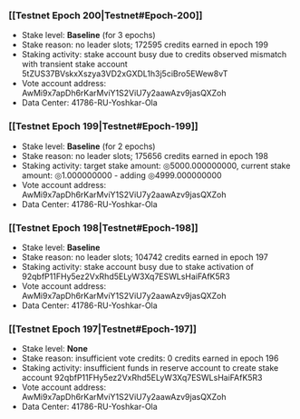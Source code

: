 ### [[Testnet Epoch 200|Testnet#Epoch-200]]
* Stake level: **Baseline** (for 3 epochs)
* Stake reason: no leader slots; 172595 credits earned in epoch 199
* Staking activity: stake account busy due to credits observed mismatch with transient stake account 5tZUS37BVskxXszya3VD2xGXDL1h3j5ciBro5EWew8vT
* Vote account address: AwMi9x7apDh6rKarMviY1S2ViU7y2aawAzv9jasQXZoh
* Data Center: 41786-RU-Yoshkar-Ola
### [[Testnet Epoch 199|Testnet#Epoch-199]]
* Stake level: **Baseline** (for 2 epochs)
* Stake reason: no leader slots; 175656 credits earned in epoch 198
* Staking activity: target stake amount: ◎5000.000000000, current stake amount: ◎1.000000000 - adding ◎4999.000000000
* Vote account address: AwMi9x7apDh6rKarMviY1S2ViU7y2aawAzv9jasQXZoh
* Data Center: 41786-RU-Yoshkar-Ola
### [[Testnet Epoch 198|Testnet#Epoch-198]]
* Stake level: **Baseline**
* Stake reason: no leader slots; 104742 credits earned in epoch 197
* Staking activity: stake account busy due to stake activation of 92qbfP11FHy5ez2VxRhd5ELyW3Xq7ESWLsHaiFAfK5R3
* Vote account address: AwMi9x7apDh6rKarMviY1S2ViU7y2aawAzv9jasQXZoh
* Data Center: 41786-RU-Yoshkar-Ola
### [[Testnet Epoch 197|Testnet#Epoch-197]]
* Stake level: **None**
* Stake reason: insufficient vote credits: 0 credits earned in epoch 196
* Staking activity: insufficient funds in reserve account to create stake account 92qbfP11FHy5ez2VxRhd5ELyW3Xq7ESWLsHaiFAfK5R3
* Vote account address: AwMi9x7apDh6rKarMviY1S2ViU7y2aawAzv9jasQXZoh
* Data Center: 41786-RU-Yoshkar-Ola